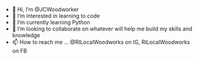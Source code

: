 - 👋 Hi, I’m @JCWoodworker
- 👀 I’m interested in learning to code
- 🌱 I’m currently learning Python
- 💞️ I’m looking to collaborate on whatever will help me build my skills and knowledge 
- 📫 How to reach me ... @RILocalWoodworks on IG, RILocalWoodworks on FB

<!---
JCWoodworker/JCWoodworker is a ✨ special ✨ repository because its `README.md` (this file) appears on your GitHub profile.
You can click the Preview link to take a look at your changes.
--->
